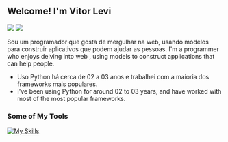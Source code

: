 ## Welcome! I'm Vitor Levi
<a href = "https://mail.google.com/mail/u/1/#inbox"><img src="https://img.shields.io/badge/Gmail-D14836?style=for-the-badge&logo=gmail&logoColor=white" target="_blank"></a>
<a href="https://www.linkedin.com/in/vitor-levi-1aa742248/" target="_blank"><img src="https://img.shields.io/badge/-LinkedIn-%230077B5?style=for-the-badge&logo=linkedin&logoColor=white" target="_blank"></a>   

Sou um programador que gosta de mergulhar na web, usando modelos para construir aplicativos que podem ajudar as pessoas.
I'm a programmer who enjoys delving into web , using models to construct applications that can help people.

- Uso Python há cerca de 02 a 03 anos e trabalhei com a maioria dos frameworks mais populares.
- I've been using Python for around 02 to 03 years, and have worked with most of the most popular frameworks.
  
### Some of My Tools
[![My Skills](https://skillicons.dev/icons?i=py,flask,django,fastapi,git,github,java,spring,javascript,postgres,figma,docker,postman,mysql)](https://skillicons.dev)
